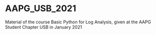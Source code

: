 # AAPG_USB_2021
Material of the course Basic Python for Log Analysis, given at the AAPG Student Chapter USB in January 2021
